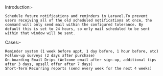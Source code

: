 Introduction:-
	
	Schedule future notifications and reminders in Laravel.To prevent users receiving all of the old scheduled notifications at once, the command will only send mail within the configured tolerance. By default this is set to 24 hours, so only mail scheduled to be sent within that window will be sent.

Cases:-
	
	Reminder system (1 week before appt, 1 day before, 1 hour before, etc)
	Follow-up surveys (2 days after purchase)
	On-boarding Email Drips (Welcome email after sign-up, additional tips after 3 days, upsell offer after 7 days)
	Short-Term Recurring reports (send every week for the next 4 weeks)
